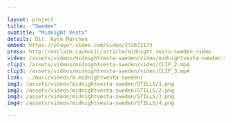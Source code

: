 ```yaml
---

layout: project
title:  "Sweden"
subtitle: "Midnight Vesta"
details: Dir. Kyle Marchen 
embed: https://player.vimeo.com/video/272672175
press: http://exclaim.ca/music/article/midnight_vesta-sweden_video
video: /assets/videos/midnightvesta-sweden/video/midnightvesta-sweden.mp4
clip2: /assets/videos/midnightvesta-sweden/video/CLIP_2.mp4
clip3: /assets/videos/midnightvesta-sweden/video/CLIP_3.mp4
link: ../musicvideos/4.midnightvesta-sweden/
img1: /assets/videos/midnightvesta-sweden/STILLS/1.png
img2: /assets/videos/midnightvesta-sweden/STILLS/2.png
img3: /assets/videos/midnightvesta-sweden/STILLS/3.png
img4: /assets/videos/midnightvesta-sweden/STILLS/4.png

---
```

